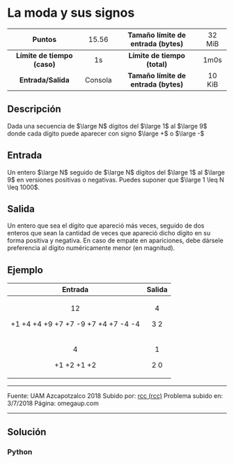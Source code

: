 # La moda y sus signos

|           Puntos          |<span style="font-weight: normal;">15.56</span>|  Tamaño límite de entrada (bytes)  |<span style="font-weight: normal;">32 MiB</span>|
|      :------------:       |               :------------:                  |           :------------:           | :------------: |
|**Límite de tiempo (caso)**|                     1s                        |    **Límite de tiempo (total)**    |      1m0s      |
|     **Entrada/Salida**    |                  Consola                      |**Tamaño límite de entrada (bytes)**|     10 KiB     |

## Descripción
Dada una secuencia de $\large N$ dígitos del $\large 1$ al $\large 9$ donde cada dígito puede aparecer con signo $\large +$ o $\large -$

## Entrada
Un entero $\large N$ seguido de $\large N$ dígitos del $\large 1$ al $\large 9$ en versiones positivas o negativas. Puedes suponer que $\large 1 \leq N \leq 1000$.

## Salida
Un entero que sea el dígito que apareció más veces, seguido de dos enteros que sean la cantidad de veces que apareció dicho dígito en su forma positiva y negativa. En caso de empate en apariciones, debe dársele preferencia al dígito numéricamente menor (en magnitud).

## Ejemplo
<table style="text-align: center;" >
    <thead>
        <tr>
            <th>Entrada</th>
            <th>Salida</th>
        </tr>
    </thead>
    <tbody>
        <tr>
            <td>
                <p>12</p>
                <p>+1 +4 +4 +9 +7 +7 -9 +7 +4 +7 -4 -4</p>
            </td>
            <td>
                <p>4</p>
                <p>3 2</p>
            </td>
        </tr>
        <tr>
            <td>
                <p>4</p>
                <p>+1 +2 +1 +2</p>
            </td>
            <td>
                <p>1</p>
                <p>2 0</p>
            </td>
        </tr>
    </tbody>
</table>

------------

Fuente: UAM Azcapotzalco 2018
Subido por: [rcc (rcc)](https://omegaup.com/profile/rcc/ "rcc (rcc)")
Problema subido en: 3/7/2018
Página: omegaup.com

------------

## Solución
### Python
```py

```
